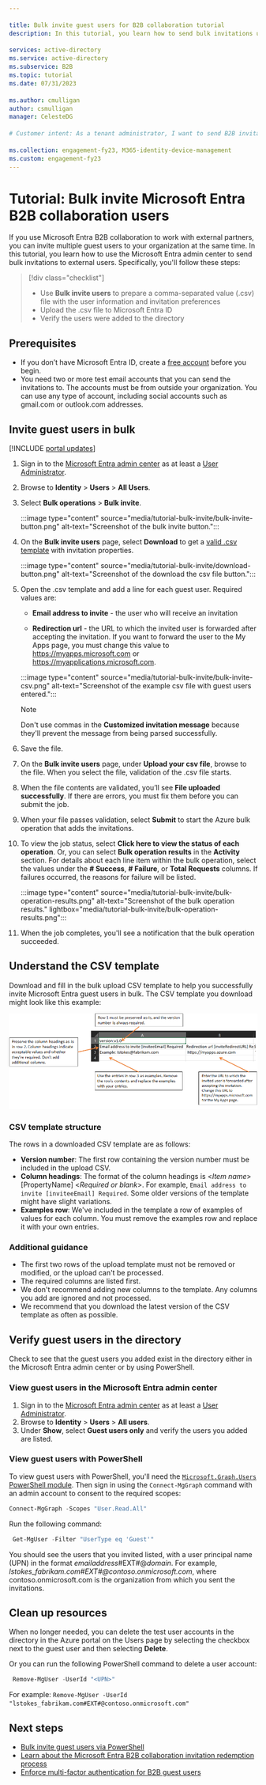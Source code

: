 ```yaml
---

title: Bulk invite guest users for B2B collaboration tutorial
description: In this tutorial, you learn how to send bulk invitations using a CSV file to external Microsoft Entra B2B collaboration users. 

services: active-directory
ms.service: active-directory
ms.subservice: B2B
ms.topic: tutorial
ms.date: 07/31/2023

ms.author: cmulligan
author: csmulligan
manager: CelesteDG

# Customer intent: As a tenant administrator, I want to send B2B invitations to multiple external users at the same time so that I can avoid having to send individual invitations to each user.

ms.collection: engagement-fy23, M365-identity-device-management
ms.custom: engagement-fy23
---
```


# Tutorial: Bulk invite Microsoft Entra B2B collaboration users

If you use Microsoft Entra B2B collaboration to work with external partners, you can invite multiple guest users to your organization at the same time. In this tutorial, you learn how to use the Microsoft Entra admin center to send bulk invitations to external users. Specifically, you'll follow these steps:

> [!div class="checklist"]
>
> * Use **Bulk invite users** to prepare a comma-separated value (.csv) file with the user information and invitation preferences
> * Upload the .csv file to Microsoft Entra ID
> * Verify the users were added to the directory

## Prerequisites
- If you don’t have Microsoft Entra ID, create a [free account](https://azure.microsoft.com/free/?WT.mc_id=A261C142F) before you begin.
- You need two or more test email accounts that you can send the invitations to. The accounts must be from outside your organization. You can use any type of account, including social accounts such as gmail.com or outlook.com addresses.

## Invite guest users in bulk

[!INCLUDE [portal updates](~/includes/portal-update.md)]

1. Sign in to the [Microsoft Entra admin center](https://entra.microsoft.com) as at least a [User Administrator](~/identity/role-based-access-control/permissions-reference.md#user-administrator).
1. Browse to **Identity** > **Users** > **All Users**.
4. Select **Bulk operations** > **Bulk invite**.

    :::image type="content" source="media/tutorial-bulk-invite/bulk-invite-button.png" alt-text="Screenshot of the bulk invite button.":::


4. On the **Bulk invite users** page, select **Download** to get a [valid .csv template](tutorial-bulk-invite.md#understand-the-csv-template) with invitation properties.

    :::image type="content" source="media/tutorial-bulk-invite/download-button.png" alt-text="Screenshot of the download the csv file button.":::

1. Open the .csv template and add a line for each guest user. Required values are:

   * **Email address to invite** - the user who will receive an invitation

   * **Redirection url** - the URL to which the invited user is forwarded after accepting the invitation. If you want to forward the user to the My Apps page, you must change this value to https://myapps.microsoft.com or https://myapplications.microsoft.com.

    :::image type="content" source="media/tutorial-bulk-invite/bulk-invite-csv.png" alt-text="Screenshot of the example csv file with guest users entered.":::

   > [!NOTE]
   > Don't use commas in the **Customized invitation message** because they'll prevent the message from being parsed successfully.

6. Save the file.
7. On the **Bulk invite users** page, under **Upload your csv file**, browse to the file. When you select the file, validation of the .csv file starts. 
8. When the file contents are validated, you’ll see **File uploaded successfully**. If there are errors, you must fix them before you can submit the job.
9. When your file passes validation, select **Submit** to start the Azure bulk operation that adds the invitations. 
10. To view the job status, select **Click here to view the status of each operation**. Or, you can select **Bulk operation results** in the **Activity** section. For details about each line item within the bulk operation, select the values under the **# Success**, **# Failure**, or **Total Requests** columns. If failures occurred, the reasons for failure will be listed.

    :::image type="content" source="media/tutorial-bulk-invite/bulk-operation-results.png" alt-text="Screenshot of the bulk operation results." lightbox="media/tutorial-bulk-invite/bulk-operation-results.png":::


11. When the job completes, you'll see a notification that the bulk operation succeeded.


## Understand the CSV template

Download and fill in the bulk upload CSV template to help you successfully invite Microsoft Entra guest users in bulk. The CSV template you download might look like this example:

![Spreadsheet for upload and call-outs explaining the purpose and values for each row and column](media/tutorial-bulk-invite/understand-template.png)

### CSV template structure

The rows in a downloaded CSV template are as follows:

- **Version number**: The first row containing the version number must be included in the upload CSV.
- **Column headings**: The format of the column headings is &lt;*Item name*&gt; [PropertyName] &lt;*Required or blank*&gt;. For example, `Email address to invite [inviteeEmail] Required`. Some older versions of the template might have slight variations.
- **Examples row**: We've included in the template a row of examples of values for each column. You must remove the examples row and replace it with your own entries.

### Additional guidance

- The first two rows of the upload template must not be removed or modified, or the upload can't be processed.
- The required columns are listed first.
- We don't recommend adding new columns to the template. Any columns you add are ignored and not processed.
- We recommend that you download the latest version of the CSV template as often as possible.


## Verify guest users in the directory

Check to see that the guest users you added exist in the directory either in the Microsoft Entra admin center or by using PowerShell.

### View guest users in the Microsoft Entra admin center

1. Sign in to the [Microsoft Entra admin center](https://entra.microsoft.com) as at least a [User Administrator](~/identity/role-based-access-control/permissions-reference.md#user-administrator).
1. Browse to **Identity** > **Users** > **All users**.
4. Under **Show**, select **Guest users only** and verify the users you added are listed.

### View guest users with PowerShell

To view guest users with PowerShell, you'll need the [`Microsoft.Graph.Users` PowerShell module](/powershell/module/microsoft.graph.users/?view=graph-powershell-1.0&viewFallbackFrom=graph-powershell-beta&preserve-view=true). Then sign in using the `Connect-MgGraph` command with an admin account to consent to the required scopes:
```powershell
Connect-MgGraph -Scopes "User.Read.All"
```

Run the following command:

```powershell
 Get-MgUser -Filter "UserType eq 'Guest'"
```

You should see the users that you invited listed, with a user principal name (UPN) in the format *emailaddress*#EXT#\@*domain*. For example, *lstokes_fabrikam.com#EXT#\@contoso.onmicrosoft.com*, where contoso.onmicrosoft.com is the organization from which you sent the invitations.

## Clean up resources

When no longer needed, you can delete the test user accounts in the directory in the Azure portal on the Users page by selecting the checkbox next to the guest user and then selecting **Delete**.

Or you can run the following PowerShell command to delete a user account:

```powershell
 Remove-MgUser -UserId "<UPN>"
```

For example: `Remove-MgUser -UserId "lstokes_fabrikam.com#EXT#@contoso.onmicrosoft.com"`

## Next steps

- [Bulk invite guest users via PowerShell](bulk-invite-powershell.md)
- [Learn about the Microsoft Entra B2B collaboration invitation redemption process](redemption-experience.md)
- [Enforce multi-factor authentication for B2B guest users](b2b-tutorial-require-mfa.md)
